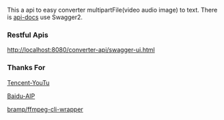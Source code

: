 This a api to easy converter multipartFile(video audio image) to text.
There is [api-docs](http://localhost:8080/converter-api/swagger-ui.html) use Swagger2.


### Restful Apis
[http://localhost:8080/converter-api/swagger-ui.html](http://localhost:8080/converter-api/swagger-ui.html)

### Thanks For
[Tencent-YouTu](https://github.com/Tencent-YouTu/java_sdk)

[Baidu-AIP](https://ai.baidu.com/docs#/ASR-Online-Java-SDK/top)

[bramp/ffmpeg-cli-wrapper](https://github.com/bramp/ffmpeg-cli-wrapper)